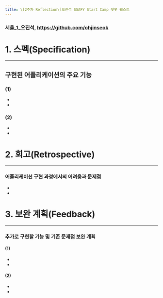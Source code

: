 ```yaml
---
title: \[2주차 Reflection\]오진석 SSAFY Start Camp 챗봇 퀘스트
---
```


### 서울_1_오진석, https://github.com/ohjinseok

# 1. 스펙(Specification)
---
## 구현된 어플리케이션의 주요 기능
### (1)
- 
-
### (2)
-
-

# 2. 회고(Retrospective)
---
### 어플리케이션 구현 과정에서의 어려움과 문제점
-
-

# 3. 보완 계획(Feedback)
---
### 추가로 구현할 기능 및 기존 문제점 보완 계획
#### (1)
-
-
#### (2)
-
-
